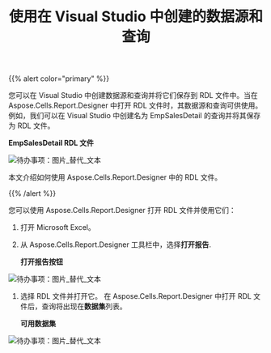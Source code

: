 ﻿---
title: 使用在 Visual Studio 中创建的数据源和查询
type: docs
weight: 10
url: /zh/reportingservices/using-data-sources-and-queries-created-in-visual-studio/
---
{{% alert color="primary" %}} 

您可以在 Visual Studio 中创建数据源和查询并将它们保存到 RDL 文件中。当在 Aspose.Cells.Report.Designer 中打开 RDL 文件时，其数据源和查询可供使用。例如，我们可以在 Visual Studio 中创建名为 EmpSalesDetail 的查询并将其保存为 RDL 文件。

**EmpSalesDetail RDL 文件** 

![待办事项：图片_替代_文本](using-data-sources-and-queries-created-in-visual-studio_1.png)

本文介绍如何使用 Aspose.Cells.Report.Designer 中的 RDL 文件。

{{% /alert %}} 

您可以使用 Aspose.Cells.Report.Designer 打开 RDL 文件并使用它们：

1. 打开 Microsoft Excel。
1. 从 Aspose.Cells.Report.Designer 工具栏中，选择**打开报告**. 

   **打开报告按钮** 

![待办事项：图片_替代_文本](using-data-sources-and-queries-created-in-visual-studio_2.png)




1. 选择 RDL 文件并打开它。
在 Aspose.Cells.Report.Designer 中打开 RDL 文件后，查询将出现在**数据集**列表。

   **可用数据集** 

![待办事项：图片_替代_文本](using-data-sources-and-queries-created-in-visual-studio_3.png)
